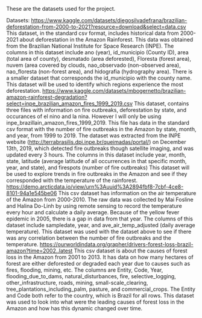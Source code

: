 These are the datasets used for the project.

Datasets: https://www.kaggle.com/datasets/diegosilvadefrana/brazilian-deforestation-from-2000-to-2021?resource=download&select=data.csv This dataset, in the standard csv format, includes historical data from 2000-2021 about deforestation in the Amazon Rainforest. This data was obtained from the Brazilian National Institute for Space Research (INPE). The columns in this dataset include ano (year), id_municipio (County ID), area (total area of county), desmatado (area deforested), Floresta (forest area), nuvem (area covered by clouds, nao_observado (non-observed area), nao_floresta (non-forest area), and hidografia (hydrography area). There is a smaller dataset that corresponds the id_municipio with the county name. This dataset will be used to identify which regions experience the most deforestation. https://www.kaggle.com/datasets/mbogernetto/brazilian-amazon-rainforest-degradation?select=inpe_brazilian_amazon_fires_1999_2019.csv This dataset, contains three files with information on fire outbreaks, deforestation by state, and occurances of el nino and la nina. However I will only be using inpe_brazillain_amazon_fires_1999_2019. This file has data in the standard csv format with the number of fire outbreaks in the Amazon by state, month, and year, from 1999 to 2019. The dataset was extracted from the INPE website (http://terrabrasilis.dpi.inpe.br/queimadas/portal/) on December 13th, 2019, which detected fire outbreaks though satellite imaging, and was updated every 3 hours. The columns in this dataset include year, month, state, latitude (average latitude of all occurrences in that specific month, year, and state), and firespots (number of fire outbreaks) This dataset will be used to explore trends in fire outbreaks in the Amazon and see if they corresponded with the temperature of the rainforest. https://demo.arcticdata.io/view/urn%3Auuid%3A2894fbf8-7cbf-4ce8-8101-94a1e545be06 This csv dataset has information on the air temperature of the Amazon from 2000-2010. The raw data was collected by Mai Fosline and Halina Do-Linh by using remote sensing to record the temperature every hour and calculate a daily average. Because of the yellow fever epidemic in 2005, there is a gap in data from that year. The columns of this dataset include sampledate, year, and ave_air_temp_adjusted (daily average temperature). This dataset was used with the dataset above to see if there was any correlation between the number of fire outbreaks and the temperature. https://ourworldindata.org/grapher/drivers-forest-loss-brazil-amazon?time=2002..latest This csv dataset is about the causes of forest loss in the Amazon from 2001 to 2013. It has data on how many hectares of forest are either deforested or degraded each year due to causes such as fires, flooding, mining, etc. The columns are Entity, Code, Year, flooding_due_to_dams, natural_disturbances, fire, selective_logging, other_infrastructure, roads, mining, small-scale_clearing, tree_plantations_including_palm, pasture, and commercial_crops. The Entity and Code both refer to the country, which is Brazil for all rows. This dataset was used to look into what were the leading causes of forest loss in the Amazon and how has this dynamic changed over time.


